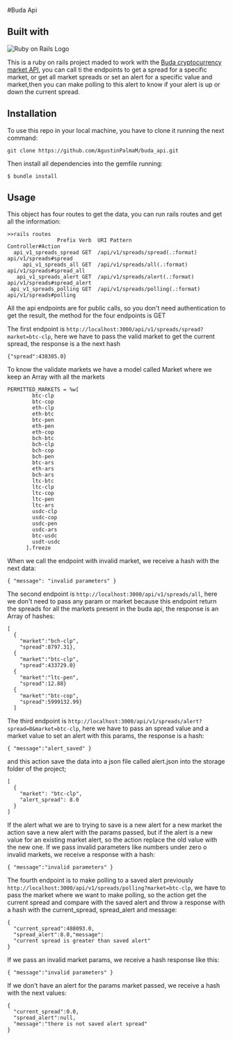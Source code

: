 #Buda Api

## Built with

![Ruby on Rails Logo](https://cdn.worldvectorlogo.com/logos/rails-1.svg)

This is a ruby on rails project maded to work with the <a href="https://api.buda.com/#la-api-de-buda-com">Buda cryptocurrency market API<a>, you can call ti the endpoints to get a spread for a specific market, or get all market spreads or set an alert for a specific value and market,then you can make polling to this alert to know if your alert is up or down the current spread.

## Installation

To use this repo in your local machine, you have to clone it running the next command:

```
git clone https://github.com/AgustinPalmaM/buda_api.git
```

Then install all dependencies into the gemfile running:

```
$ bundle install
```

## Usage

This object has four routes to get the data, you can run rails routes and get all the information:

```
>>rails routes
                Prefix Verb  URI Pattern                       Controller#Action
  api_v1_spreads_spread GET  /api/v1/spreads/spread(.:format)  api/v1/spreads#spread
     api_v1_spreads_all GET  /api/v1/spreads/all(.:format)     api/v1/spreads#spread_all
   api_v1_spreads_alert GET  /api/v1/spreads/alert(.:format)   api/v1/spreads#spread_alert
 api_v1_spreads_polling GET  /api/v1/spreads/polling(.:format) api/v1/spreads#polling
```

All the api endpoints are for public calls, so you don't need authentication to get the result, the method for the four endpoints is GET

The first endpoint is ```http://localhost:3000/api/v1/spreads/spread?market=btc-clp```, here we have to pass the valid market to get the current spread, the response is a the next hash

```
{"spread":438305.0}
```
To know the validate markets we have a model called Market where we keep an Array with all the markets

```
PERMITTED_MARKETS = %w[
        btc-clp
        btc-cop
        eth-clp
        eth-btc
        btc-pen
        eth-pen
        eth-cop
        bch-btc
        bch-clp
        bch-cop
        bch-pen
        btc-ars
        eth-ars
        bch-ars
        ltc-btc
        ltc-clp
        ltc-cop
        ltc-pen
        ltc-ars
        usdc-clp
        usdc-cop
        usdc-pen
        usdc-ars
        btc-usdc
        usdt-usdc
      ].freeze
```

When we call the endpoint with invalid market, we receive a hash with the next data:

```
{ "message": "invalid parameters" }
```
The second endpoint is ```http://localhost:3000/api/v1/spreads/all```, here we don't need to pass any param or market because this endpoint return the spreads for all the markets present in the buda api, the response is an Array of hashes:

```
[
  {
    "market":"bch-clp",
    "spread":8797.31},
  {
    "market":"btc-clp",
    "spread":433729.0}
  {
    "market":"ltc-pen",
    "spread":12.88}
  {
    "market":"btc-cop",
    "spread":5999132.99}
  ]
```
The third endpoint is ```http://localhost:3000/api/v1/spreads/alert?spread=8&market=btc-clp```, here we have to pass an spread value and a market value to set an alert with this params, the response is a hash:

```
{ "message":"alert_saved" }
```

and this action save the data into a json file called alert.json into the storage folder of the project;

```
[
  {
    "market": "btc-clp",
    "alert_spread": 8.0
  }
]
```
If the alert what we are to trying to save is a new alert for a new market the action save a new alert with the params passed, but if the alert is a new value for an existing market alert, so the action replace the old value with the new one.
If we pass invalid parameters like numbers under zero o invalid markets, we receive a response with a hash:

```
{ "message":"invalid parameters" }
```
The fourth endpoint is to make polling to a saved alert previously ```http://localhost:3000/api/v1/spreads/polling?market=btc-clp```, we have to pass the market where we want to make polling, so the action get the current spread and compare with the saved alert and throw a response with a hash with the current_spread, spread_alert and message:

```
{
  "current_spread":488093.0,
  "spread_alert":8.0,"message":
  "current spread is greater than saved alert"
}
```
If we pass an invalid market params, we receive a hash response like this:

```
{ "message":"invalid parameters" }
```
If we don't have an alert for the params market passed, we receive a hash with the next values:

```
{
  "current_spread":0.0,
  "spread_alert":null,
  "message":"there is not saved alert spread"
}
```
